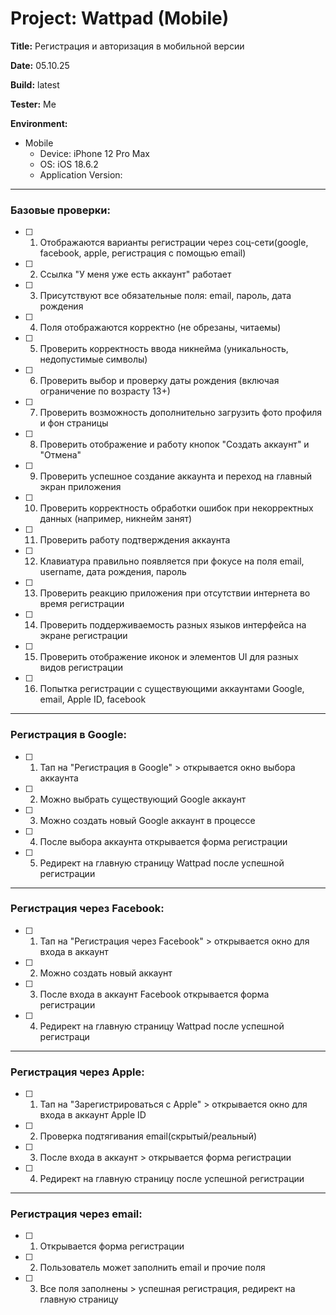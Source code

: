 # Project: Wattpad (Mobile)

**Title:** Регистрация и авторизация в мобильной версии 

**Date:** 05.10.25

**Build:** latest

**Tester:** Me

**Environment:** 
* Mobile
    * Device: iPhone 12 Pro Max
    * OS: iOS 18.6.2
    * Application Version: 
---

### Базовые проверки:
- [ ] 1. Отображаются варианты регистрации через соц-сети(google, facebook, apple, регистрация с помощью email)
- [ ] 2. Ссылка "У меня уже есть аккаунт" работает
- [ ] 3. Присутствуют все обязательные поля: email, пароль, дата рождения
- [ ] 4. Поля отображаются корректно (не обрезаны, читаемы)
- [ ] 5. Проверить корректность ввода никнейма (уникальность, недопустимые символы)
- [ ] 6. Проверить выбор и проверку даты рождения (включая ограничение по возрасту 13+)
- [ ] 7. Проверить возможность дополнительно загрузить фото профиля и фон страницы
- [ ] 8. Проверить отображение и работу кнопок "Создать аккаунт" и "Отмена"
- [ ] 9. Проверить успешное создание аккаунта и переход на главный экран приложения
- [ ] 10. Проверить корректность обработки ошибок при некорректных данных (например, никнейм занят)
- [ ] 11. Проверить работу подтверждения аккаунта
- [ ] 12. Клавиатура правильно появляется при фокусе на поля email, username, дата рождения, пароль
- [ ] 13. Проверить реакцию приложения при отсутствии интернета во время регистрации
- [ ] 14. Проверить поддерживаемость разных языков интерфейса на экране регистрации
- [ ] 15. Проверить отображение иконок и элементов UI для разных видов регистрации
- [ ] 16. Попытка регистрации с существующими аккаунтами Google, email, Apple ID, facebook

---

### Регистрация в Google:
- [ ] 1. Тап на "Регистрация в Google" > открывается окно выбора аккаунта
- [ ] 2. Можно выбрать существующий Google аккаунт
- [ ] 3. Можно создать новый Google аккаунт в процессе
- [ ] 4. После выбора аккаунта открывается форма регистрации 
- [ ] 5. Редирект на главную страницу Wattpad после успешной регистрации

---

### Регистрация через Facebook: 
- [ ] 1. Тап на "Регистрация через Facebook" > открывается окно для входа в аккаунт
- [ ] 2. Можно создать новый аккаунт
- [ ] 3. После входа в аккаунт Facebook открывается форма регистрации
- [ ] 4. Редирект на главную страницу Wattpad после успешной регистраци

---

### Регистрация через Apple: 
- [ ] 1. Тап на "Зарегистрироваться с Apple" > открывается окно для входа в аккаунт Apple ID
- [ ] 2. Проверка подтягивания email(cкрытый/реальный)
- [ ] 3. После входа в аккаунт > открывается форма регистрации
- [ ] 4. Редирект на главную страницу после успешной регистрации

--- 

### Регистрация через email:
- [ ] 1. Открывается форма регистрации
- [ ] 2. Пользователь может заполнить email и прочие поля
- [ ] 3. Все поля заполнены > успешная регистрация, редирект на главную страницу 




